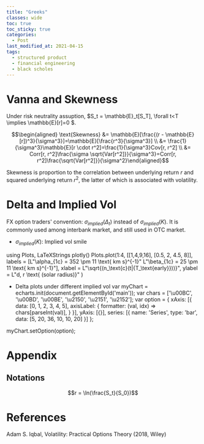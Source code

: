 ```yaml
---
title: "Greeks"
classes: wide
toc: true
toc_sticky: true
categories: 
  - Post
last_modified_at: 2021-04-15
tags:
  - structured product
  - financial engineering
  - black scholes
---
```


<script type="text/javascript" async
  src="https://cdn.mathjax.org/mathjax/latest/MathJax.js?config=TeX-MML-AM_CHTML">
</script>

# Vanna and Skewness
Under risk neutrality assuption, $S_t = \mathbb{E}_t[S_T], \forall t<T \implies \mathbb{E}[r]=0 $.

$$\begin{aligned} \text{Skewness} &= \mathbb{E}[\frac{(r - \mathbb{E}[r])^3}{\sigma^3}]=\mathbb{E}[\frac{r^3}{\sigma^3}] \\ &= \frac{1}{\sigma^3}\mathbb{E}[r \cdot r^2]=\frac{1}{\sigma^3}Cov[r, r^2] \\ &= Corr[r, r^2]\frac{\sigma \sqrt{Var[r^2]}}{\sigma^3}=Corr[r, r^2]\frac{\sqrt{Var[r^2]}}{\sigma^2}\end{aligned}$$

Skewness is proportion to the correlation between underlying return $r$ and squared underlying return $r^2$, the latter of which is associated with volatility. 

# Delta and Implied Vol
FX option traders' convention: $\sigma_{implied}(\Delta_t)$ instead of $\sigma_{implied}(K)$. It is commonly used among interbank market, and still used in OTC market.


- $\sigma_{implied}(K)$: Implied vol smile

using Plots, LaTeXStrings
plotly()
Plots.plot(1:4, [[1,4,9,16], [0.5, 2, 4.5, 8]], 
    labels = [L"\alpha_{1c} = 352 \pm 11 \text{ km s}^{-1}" L"\beta_{1c} = 25 \pm 11 \text{ km s}^{-1}"],
    xlabel = L"\sqrt{(n_\text{c}(t|{T_\text{early}}))}",
    ylabel = L"d, r \text{ (solar radius)}"
    )

- Delta plots under different implied vol
var myChart = echarts.init(document.getElementById('main'));
var chars = ['\u00BC', '\u00BD', '\u00BE', '\u2150', '\u2151', '\u2152'];
var option = {
xAxis: [{
    data: [0, 1, 2, 3, 4, 5],
    axisLabel: {
    formatter: (val, idx) => chars[parseInt(val)],
    }
}],
yAxis: [{}],
series: [{
    name: 'Series',
    type: 'bar',
    data: [5, 20, 36, 10, 10, 20]
}]
};

myChart.setOption(option);


 

# Appendix
## Notations
$$r = \ln(\frac{S_t}{S_0})$$


# References
Adam S. Iqbal, Volatility: Practical Options Theory (2018, Wiley)